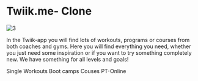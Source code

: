 <h1>Twiik.me- Clone </h1>

![3](https://user-images.githubusercontent.com/101358022/205264062-b4768414-7440-4286-9f83-384f93d0cc7d.png)


In the Twiik-app you will find lots of workouts, programs or courses from both coaches and gyms. Here you will find everything you need, whether you just need some inspiration or if you want to try something completely new. We have something for all levels and goals!

Single Workouts
Boot camps
Couses
PT-Online
